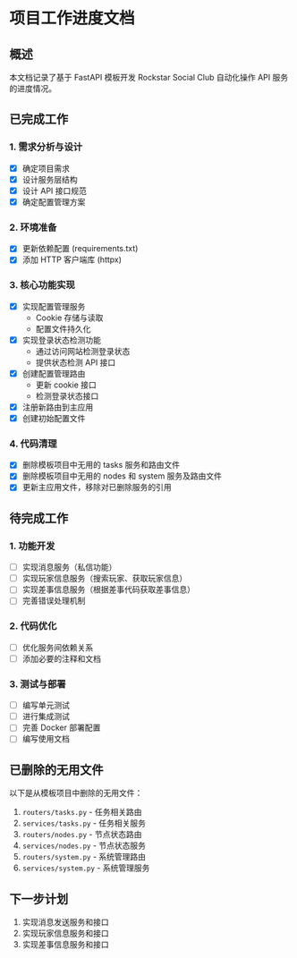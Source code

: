 # 项目工作进度文档

## 概述

本文档记录了基于 FastAPI 模板开发 Rockstar Social Club 自动化操作 API 服务的进度情况。

## 已完成工作

### 1. 需求分析与设计
- [x] 确定项目需求
- [x] 设计服务层结构
- [x] 设计 API 接口规范
- [x] 确定配置管理方案

### 2. 环境准备
- [x] 更新依赖配置 (requirements.txt)
- [x] 添加 HTTP 客户端库 (httpx)

### 3. 核心功能实现
- [x] 实现配置管理服务
  - Cookie 存储与读取
  - 配置文件持久化
- [x] 实现登录状态检测功能
  - 通过访问网站检测登录状态
  - 提供状态检测 API 接口
- [x] 创建配置管理路由
  - 更新 cookie 接口
  - 检测登录状态接口
- [x] 注册新路由到主应用
- [x] 创建初始配置文件

### 4. 代码清理
- [x] 删除模板项目中无用的 tasks 服务和路由文件
- [x] 删除模板项目中无用的 nodes 和 system 服务及路由文件
- [x] 更新主应用文件，移除对已删除服务的引用

## 待完成工作

### 1. 功能开发
- [ ] 实现消息服务（私信功能）
- [ ] 实现玩家信息服务（搜索玩家、获取玩家信息）
- [ ] 实现差事信息服务（根据差事代码获取差事信息）
- [ ] 完善错误处理机制

### 2. 代码优化
- [ ] 优化服务间依赖关系
- [ ] 添加必要的注释和文档

### 3. 测试与部署
- [ ] 编写单元测试
- [ ] 进行集成测试
- [ ] 完善 Docker 部署配置
- [ ] 编写使用文档

## 已删除的无用文件

以下是从模板项目中删除的无用文件：
1. `routers/tasks.py` - 任务相关路由
2. `services/tasks.py` - 任务相关服务
3. `routers/nodes.py` - 节点状态路由
4. `services/nodes.py` - 节点状态服务
5. `routers/system.py` - 系统管理路由
6. `services/system.py` - 系统管理服务

## 下一步计划

1. 实现消息发送服务和接口
2. 实现玩家信息服务和接口
3. 实现差事信息服务和接口